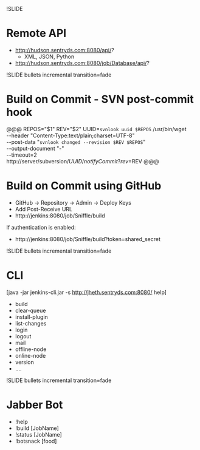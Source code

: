 !SLIDE

# Remote API

* http://hudson.sentryds.com:8080/api/?
	* XML, JSON, Python
* http://hudson.sentryds.com:8080/job/Database/api/?

!SLIDE bullets incremental transition=fade

# Build on Commit - SVN post-commit hook

@@@
REPOS="$1"
REV="$2"
UUID=`svnlook uuid $REPOS`
/usr/bin/wget \
  --header "Content-Type:text/plain;charset=UTF-8" \
  --post-data "`svnlook changed --revision $REV $REPOS`" \
  --output-document "-" \
  --timeout=2 \
  http://server/subversion/${UUID}/notifyCommit?rev=$REV
@@@

# Build on Commit using GitHub

* GitHub -> Repository -> Admin -> Deploy Keys
* Add Post-Receive URL
* http://jenkins:8080/job/Sniffle/build

If authentication is enabled:
* http://jenkins:8080/job/Sniffle/build?token=shared_secret

!SLIDE bullets incremental transition=fade

# CLI 

[java -jar jenkins-cli.jar -s http://jheth.sentryds.com:8080/ help]

* build
* clear-queue
* install-plugin
* list-changes
* login
* logout
* mail
* offline-node
* online-node
* version
* ....

!SLIDE bullets incremental transition=fade

# Jabber Bot

* !help
* !build [JobName]
* !status [JobName]
* !botsnack [food]

